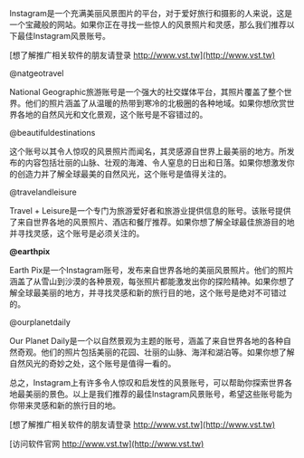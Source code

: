 Instagram是一个充满美丽风景图片的平台，对于爱好旅行和摄影的人来说，这是一个宝藏般的网站。如果你正在寻找一些惊人的风景照片和灵感，那么我们推荐以下最佳Instagram风景账号。

[想了解推广相关软件的朋友请登录 http://www.vst.tw](http://www.vst.tw)

@natgeotravel

National Geographic旅游账号是一个强大的社交媒体平台，其照片覆盖了整个世界。他们的照片涵盖了从温暖的热带到寒冷的北极圈的各种地域。如果你想欣赏世界各地的自然风光和文化景观，这个账号是不容错过的。

@beautifuldestinations

这个账号以其令人惊叹的风景照片而闻名，其灵感源自世界上最美丽的地方。所发布的内容包括壮丽的山脉、壮观的海滩、令人窒息的日出和日落。如果你想激发你的创造力并了解全球最美的自然风光，这个账号是值得关注的。

@travelandleisure

Travel + Leisure是一个专门为旅游爱好者和旅游业提供信息的账号。该账号提供了来自世界各地的风景照片、酒店和餐厅推荐。如果你想了解全球最佳旅游目的地并寻找灵感，这个账号是必须关注的。

**@earthpix**

Earth Pix是一个Instagram账号，发布来自世界各地的美丽风景照片。他们的照片涵盖了从雪山到沙漠的各种景观，每张照片都能激发出你的探险精神。如果你想了解全球最美丽的地方，并寻找灵感和新的旅行目的地，这个账号是绝对不可错过的。

@ourplanetdaily

Our Planet Daily是一个以自然景观为主题的账号，涵盖了来自世界各地的各种自然奇观。他们的照片包括美丽的花园、壮丽的山脉、海洋和湖泊等。如果你想了解自然风光的奇妙之处，这个账号是值得一看的。

总之，Instagram上有许多令人惊叹和启发性的风景账号，可以帮助你探索世界各地最美丽的景色。以上是我们推荐的最佳Instagram风景账号，希望这些账号能为你带来灵感和新的旅行目的地。

[想了解推广相关软件的朋友请登录 http://www.vst.tw](http://www.vst.tw)


[访问软件官网 http://www.vst.tw](http://www.vst.tw)
